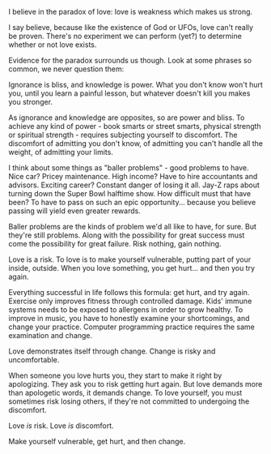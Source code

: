 I believe in the paradox of love: love is weakness which makes us strong. 

I say believe, because like the existence of God or UFOs, love can't really be proven. There's no experiment we can perform (yet?) to determine whether or not love exists. 

Evidence for the paradox surrounds us though. Look at some phrases so common, we never question them:

Ignorance is bliss, and knowledge is power. What you don't know won't hurt you, until you learn a painful lesson, but whatever doesn't kill you makes you stronger.

As ignorance and knowledge are opposites, so are power and bliss. To achieve any kind of power - book smarts or street smarts, physical strength or spiritual strength - requires subjecting yourself to discomfort. The discomfort of admitting you don't know, of admitting you can't handle all the weight, of admitting your limits.

I think about some things as "baller problems" - good problems to have. Nice car? Pricey maintenance. High income? Have to hire accountants and advisors. Exciting career? Constant danger of losing it all. Jay-Z raps about turning down the Super Bowl halftime show. How difficult must that have been? To have to pass on such an epic opportunity... because you believe passing will yield even greater rewards. 

Baller problems are the kinds of problem we'd all like to have, for sure. But they're still problems. Along with the possibility for great success must come the possibility for great failure. Risk nothing, gain nothing. 

Love is a risk. To love is to make yourself vulnerable, putting part of your inside, outside. When you love something, you get hurt... and then you try again. 

Everything successful in life follows this formula: get hurt, and try again. Exercise only improves fitness through controlled damage. Kids' immune systems needs to be exposed to allergens in order to grow healthy. To improve in music, you have to honestly examine your shortcomings, and change your practice. Computer programming practice requires the same examination and change.

Love demonstrates itself through change. Change is risky and uncomfortable.

When someone you love hurts you, they start to make it right by apologizing. They ask you to risk getting hurt again. But love demands more than apologetic words, it demands change. To love yourself, you must sometimes risk losing others, if they're not committed to undergoing the discomfort.

Love _is_ risk. Love _is_ discomfort.

Make yourself vulnerable, get hurt, and then change.
